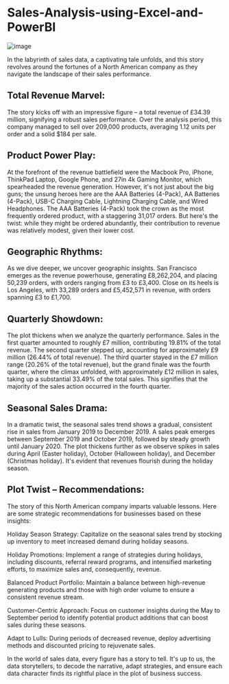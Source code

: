 # Sales-Analysis-using-Excel-and-PowerBI
![image](https://github.com/IlohPrincess/Sales-Analysis-using-Excel-and-PowerBI/assets/98350804/eda34e74-7116-411a-8991-326683f1daf8)

In the labyrinth of sales data, a captivating tale unfolds, and this story revolves around the fortunes of a North American company as they navigate the landscape of their sales performance.

## Total Revenue Marvel:
The story kicks off with an impressive figure – a total revenue of £34.39 million, signifying a robust sales performance. Over the analysis period, this company managed to sell over 209,000 products, averaging 1.12 units per order and a solid $184 per sale.

## Product Power Play:
At the forefront of the revenue battlefield were the Macbook Pro, iPhone, ThinkPad Laptop, Google Phone, and 27in 4k Gaming Monitor, which spearheaded the revenue generation. However, it's not just about the big guns; the unsung heroes here are the AAA Batteries (4-Pack), AA Batteries (4-Pack), USB-C Charging Cable, Lightning Charging Cable, and Wired Headphones. The AAA Batteries (4-Pack) took the crown as the most frequently ordered product, with a staggering 31,017 orders. But here's the twist: while they might be ordered abundantly, their contribution to revenue was relatively modest, given their lower cost.

## Geographic Rhythms:
As we dive deeper, we uncover geographic insights. San Francisco emerges as the revenue powerhouse, generating £8,262,204, and placing 50,239 orders, with orders ranging from £3 to £3,400. Close on its heels is Los Angeles, with 33,289 orders and £5,452,571 in revenue, with orders spanning £3 to £1,700.

## Quarterly Showdown:
The plot thickens when we analyze the quarterly performance. Sales in the first quarter amounted to roughly £7 million, contributing 19.81% of the total revenue. The second quarter stepped up, accounting for approximately £9 million (26.44% of total revenue). The third quarter stayed in the £7 million range (20.26% of the total revenue), but the grand finale was the fourth quarter, where the climax unfolded, with approximately £12 million in sales, taking up a substantial 33.49% of the total sales. This signifies that the majority of the sales action occurred in the fourth quarter.

## Seasonal Sales Drama:
In a dramatic twist, the seasonal sales trend shows a gradual, consistent rise in sales from January 2019 to December 2019. A sales peak emerges between September 2019 and October 2019, followed by steady growth until January 2020. The plot thickens further as we observe spikes in sales during April (Easter holiday), October (Halloween holiday), and December (Christmas holiday). It's evident that revenues flourish during the holiday season.

## Plot Twist – Recommendations:
The story of this North American company imparts valuable lessons. Here are some strategic recommendations for businesses based on these insights:

Holiday Season Strategy: Capitalize on the seasonal sales trend by stocking up inventory to meet increased demand during holiday seasons.

Holiday Promotions: Implement a range of strategies during holidays, including discounts, referral reward programs, and intensified marketing efforts, to maximize sales and, consequently, revenue.

Balanced Product Portfolio: Maintain a balance between high-revenue generating products and those with high order volume to ensure a consistent revenue stream.

Customer-Centric Approach: Focus on customer insights during the May to September period to identify potential product additions that can boost sales during these seasons.

Adapt to Lulls: During periods of decreased revenue, deploy advertising methods and discounted pricing to rejuvenate sales.

In the world of sales data, every figure has a story to tell. It's up to us, the data storytellers, to decode the narrative, adapt strategies, and ensure each data character finds its rightful place in the plot of business success.
